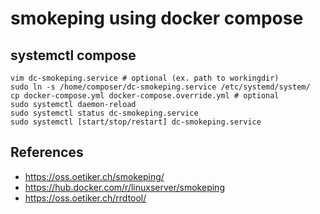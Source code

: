 # smokeping using docker compose

## systemctl compose
```
vim dc-smokeping.service # optional (ex. path to workingdir)
sudo ln -s /home/composer/dc-smokeping.service /etc/systemd/system/
cp docker-compose.yml docker-compose.override.yml # optional
sudo systemctl daemon-reload
sudo systemctl status dc-smokeping.service
sudo systemctl [start/stop/restart] dc-smokeping.service
```

## References
- https://oss.oetiker.ch/smokeping/
- https://hub.docker.com/r/linuxserver/smokeping
- https://oss.oetiker.ch/rrdtool/
